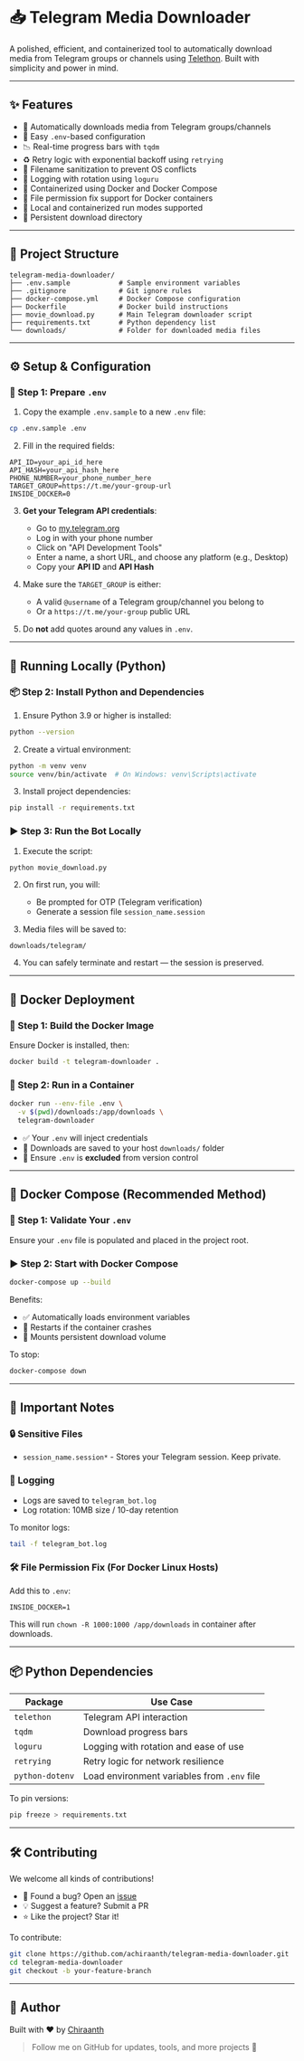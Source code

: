 # 📥 Telegram Media Downloader

A polished, efficient, and containerized tool to automatically download media from Telegram groups or channels using [Telethon](https://github.com/LonamiWebs/Telethon). Built with simplicity and power in mind.






---

## ✨ Features

- 📂 Automatically downloads media from Telegram groups/channels
- 🔧 Easy `.env`-based configuration
- 📉 Real-time progress bars with `tqdm`
- ♻️ Retry logic with exponential backoff using `retrying`
- 🧼 Filename sanitization to prevent OS conflicts
- 🧾 Logging with rotation using `loguru`
- 🐳 Containerized using Docker and Docker Compose
- 🔄 File permission fix support for Docker containers
- 🧪 Local and containerized run modes supported
- 💾 Persistent download directory

---

## 📁 Project Structure

```
telegram-media-downloader/
├── .env.sample            # Sample environment variables
├── .gitignore             # Git ignore rules
├── docker-compose.yml     # Docker Compose configuration
├── Dockerfile             # Docker build instructions
├── movie_download.py      # Main Telegram downloader script
├── requirements.txt       # Python dependency list
└── downloads/             # Folder for downloaded media files
```

---

## ⚙️ Setup & Configuration

### 🔐 Step 1: Prepare `.env`

1. Copy the example `.env.sample` to a new `.env` file:

```bash
cp .env.sample .env
```

2. Fill in the required fields:

```dotenv
API_ID=your_api_id_here
API_HASH=your_api_hash_here
PHONE_NUMBER=your_phone_number_here
TARGET_GROUP=https://t.me/your-group-url
INSIDE_DOCKER=0
```

3. **Get your Telegram API credentials**:

   - Go to [my.telegram.org](https://my.telegram.org/auth)
   - Log in with your phone number
   - Click on "API Development Tools"
   - Enter a name, a short URL, and choose any platform (e.g., Desktop)
   - Copy your **API ID** and **API Hash**

4. Make sure the `TARGET_GROUP` is either:

   - A valid `@username` of a Telegram group/channel you belong to
   - Or a `https://t.me/your-group` public URL

5. Do **not** add quotes around any values in `.env`.

---

## 🧪 Running Locally (Python)

### 📦 Step 2: Install Python and Dependencies

1. Ensure Python 3.9 or higher is installed:

```bash
python --version
```

2. Create a virtual environment:

```bash
python -m venv venv
source venv/bin/activate  # On Windows: venv\Scripts\activate
```

3. Install project dependencies:

```bash
pip install -r requirements.txt
```

### ▶️ Step 3: Run the Bot Locally

1. Execute the script:

```bash
python movie_download.py
```

2. On first run, you will:

   - Be prompted for OTP (Telegram verification)
   - Generate a session file `session_name.session`

3. Media files will be saved to:

```
downloads/telegram/
```

4. You can safely terminate and restart — the session is preserved.

---

## 🐳 Docker Deployment

### 🔨 Step 1: Build the Docker Image

Ensure Docker is installed, then:

```bash
docker build -t telegram-downloader .
```

### 🚀 Step 2: Run in a Container

```bash
docker run --env-file .env \
  -v $(pwd)/downloads:/app/downloads \
  telegram-downloader
```

- ✅ Your `.env` will inject credentials
- 💾 Downloads are saved to your host `downloads/` folder
- 🔐 Ensure `.env` is **excluded** from version control

---

## 🧱 Docker Compose (Recommended Method)

### 📄 Step 1: Validate Your `.env`

Ensure your `.env` file is populated and placed in the project root.

### ▶️ Step 2: Start with Docker Compose

```bash
docker-compose up --build
```

Benefits:

- ✅ Automatically loads environment variables
- 🔁 Restarts if the container crashes
- 💾 Mounts persistent download volume

To stop:

```bash
docker-compose down
```

---

## 🛑 Important Notes

### 🔒 Sensitive Files

- `session_name.session*` - Stores your Telegram session. Keep private.

### 📝 Logging

- Logs are saved to `telegram_bot.log`
- Log rotation: 10MB size / 10-day retention

To monitor logs:

```bash
tail -f telegram_bot.log
```

### 🛠 File Permission Fix (For Docker Linux Hosts)

Add this to `.env`:

```dotenv
INSIDE_DOCKER=1
```

This will run `chown -R 1000:1000 /app/downloads` in container after downloads.

---

## 📦 Python Dependencies

| Package         | Use Case                                    |
| --------------- | ------------------------------------------- |
| `telethon`      | Telegram API interaction                    |
| `tqdm`          | Download progress bars                      |
| `loguru`        | Logging with rotation and ease of use       |
| `retrying`      | Retry logic for network resilience          |
| `python-dotenv` | Load environment variables from `.env` file |

To pin versions:

```bash
pip freeze > requirements.txt
```

---

## 🛠️ Contributing

We welcome all kinds of contributions!

- 🐛 Found a bug? Open an [issue](https://github.com/achiraanth/telegram-media-downloader/issues)
- 💡 Suggest a feature? Submit a PR
- ⭐ Like the project? Star it!

To contribute:

```bash
git clone https://github.com/achiraanth/telegram-media-downloader.git
cd telegram-media-downloader
git checkout -b your-feature-branch
```

---

## 👤 Author

Built with ❤️ by [Chiraanth](https://github.com/achiraanth)

> Follow me on GitHub for updates, tools, and more projects 🚀

